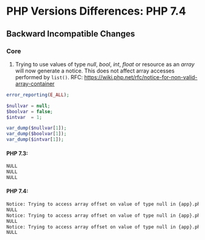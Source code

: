 # PHP Versions Differences: PHP 7.4

## Backward Incompatible Changes

### Core

1. Trying to use values of type *null*, *bool*, *int*, *float* or resource as an *array* will now generate a notice. This does not affect array accesses performed by `list()`. RFC: https://wiki.php.net/rfc/notice-for-non-valid-array-container

```php
error_reporting(E_ALL);

$nullvar = null;
$boolvar = false;
$intvar  = 1;

var_dump($nullvar[1]);
var_dump($boolvar[1]);
var_dump($intvar[1]);
```
#### PHP 7.3:
```diff
NULL 
NULL
NULL
```
#### PHP 7.4:
```diff
Notice: Trying to access array offset on value of type null in {app}.php on line ...
NULL
Notice: Trying to access array offset on value of type null in {app}.php on line ...
NULL
Notice: Trying to access array offset on value of type null in {app}.php on line ...
NULL
```
